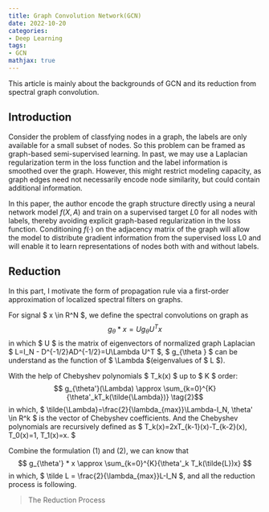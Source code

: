 ```yaml
---
title: Graph Convolution Network(GCN)
date: 2022-10-20
categories:
- Deep Learning
tags:
- GCN
mathjax: true
---
```


This article is mainly about the backgrounds of GCN and its reduction from spectral graph convolution.

<!--more-->

## Introduction
Consider the problem of classfying nodes in a graph, the labels are only available for a small subset of nodes. So this problem can be framed as graph-based semi-supervised learning. In past, we may use a Laplacian regularization term in the loss function and the label information is smoothed over the graph. However, this might restrict modeling capacity, as graph edges need not necessarily encode node similarity, but could contain additional information.

In this paper, the author encode the graph structure directly using a neural network model $f(X, A)$ and train on a supervised target $L0$ for all nodes with labels, thereby avoiding explicit graph-based regularization in the loss function.  Conditioning $f(·)$ on the adjacency matrix of the graph will allow the model to distribute gradient information from the supervised loss L0 and will enable it to learn representations of nodes both with and without labels.

## Reduction
In this part, I motivate the form of propagation rule via a first-order approximation of localized spectral filters on graphs.

For signal $ x \in R^N $, we define the spectral convolutions on graph as 
$$ g_{\theta } * x = Ug_{\theta }U^Tx \tag{1}$$ 
in which $ U $ is the matrix of eigenvectors of normalized graph Laplacian $ L=I_N - D^{-1/2}AD^{-1/2}=U\Lambda U^T $, $ g_{\theta } $ can be understand as the function of $ \Lambda $(eigenvalues of $ L $).

With the help of Chebyshev polynomials $ T_k(x) $ up to $ K $ order:
$$ g_{\theta'}(\Lambda) \approx \sum_{k=0}^{K} {\theta'_kT_k(\tilde{\Lambda})}  \tag{2}$$ 
in which, $ \tilde{\Lambda}=\frac{2}{\lambda_{max}}\Lambda-I_N, \theta' \in R^k $ is the vector of Chebyshev coefficients. And the Chebyshev polynomials are recursively defined as $ T_k(x)=2xT_{k-1}(x)-T_{k-2}(x), T_0(x)=1, T_1(x)=x. $

Combine the formulation $(1)$ and $(2)$, we can know that 
$$ g_{\theta'} * x \approx \sum_{k=0}^{K}{\theta'_k T_k(\tilde{L})x} $$
in which, $ \tilde L = \frac{2}{\lambda_{max}}L-I_N $, and all the reduction process is following.
> The Reduction Process

